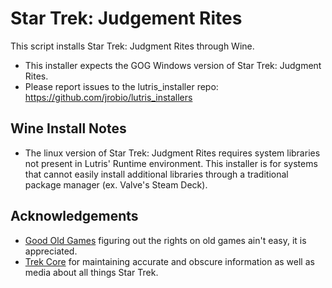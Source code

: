 # Star Trek: Judgement Rites

This script installs Star Trek: Judgment Rites through Wine.

- This installer expects the GOG Windows version of Star Trek: Judgment Rites.
- Please report issues to the lutris_installer repo: 
https://github.com/jrobio/lutris_installers

## Wine Install Notes

- The linux version of Star Trek: Judgment Rites requires system libraries not 
present in Lutris' Runtime environment. This installer is for systems that 
cannot easily install additional libraries through a traditional package manager
 (ex. Valve's Steam Deck).

## Acknowledgements

- [Good Old Games](https://www.gog.com/en/game/star_trek_judgment_rites) 
figuring out the rights on old games ain't easy, it is appreciated.
- [Trek Core](https://gaming.trekcore.com/judgmentrites/) for maintaining 
accurate and obscure information as well as media about all things Star Trek.